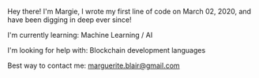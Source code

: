 Hey there! I'm Margie, I wrote my first line of code on March 02, 2020, and have been digging in deep ever since!

I'm currently learning: Machine Learning / AI <br>

I'm looking for help with: Blockchain development languages <br>

Best way to contact me: marguerite.blair@gmail.com


<!--
**margueriteblair/margueriteblair** is a ✨ _special_ ✨ repository because its `README.md` (this file) appears on your GitHub profile.

Here are some ideas to get you started:

- 🔭 I’m currently working on mastering everything
- 🌱 I’m currently learning ...
- 👯 I’m looking to collaborate on ... Blockchain projects!
- 🤔 I’m looking for help with ... Math.PI
- 💬 Ask me about ... My deep love for Bachata music much to the disdain of my neighbors.
- 📫 How to reach me: ... WHY WOULD YOU
- 😄 Pronouns: she/her
- ⚡ Fun fact: ... QUE LO QUEEEEEEE
Coolest thing I've ever made? Right <a href="https://www.google.com/search?sxsrf=ALeKk01FoWYhTMZLfAW0PTg47dTzBK6K9w%3A1605498001066&source=hp&ei=kfSxX5m-AeO2ggf7uZWABA&q=lol%21+just+kidding%2C+this+is+google&oq=lol%21+just+kidding%2C+this+is+google&gs_lcp=CgZwc3ktYWIQAzIICCEQFhAdEB4yCAghEBYQHRAeMggIIRAWEB0QHjIICCEQFhAdEB46BAgjECc6CwguELEDEMcBEKMCOg4ILhCxAxCDARDHARCjAjoFCAAQsQM6AggAOgUILhCxAzoICC4QsQMQgwE6CAguEMcBEKMCOggIABCxAxDJAzoICC4QxwEQrwE6CAgAELEDEIMBOgIILjoFCAAQyQM6CAguEMkDEJMCOgYIABAWEB46BQghEKsCOgQIIRAKUKENWNEwYLc3aABwAHgAgAFkiAGCFJIBBDMyLjGYAQCgAQGqAQdnd3Mtd2l6&sclient=psy-ab&ved=0ahUKEwjZyqeQkobtAhVjm-AKHftcBUAQ4dUDCAk&uact=5">here!</a>
-->
